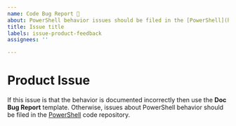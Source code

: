 ```yaml
---
name: Code Bug Report 🐛
about: PowerShell behavior issues should be filed in the [PowerShell](https://github.com/PowerShell/PowerShell/issues/new) code repository
title: Issue title
labels: issue-product-feedback
assignees: ''

---
```


# Product Issue

If this issue is that the behavior is documented incorrectly then use the **Doc Bug Report**
template. Otherwise, issues about PowerShell behavior should be filed in the
[PowerShell](https://github.com/PowerShell/PowerShell/issues/new/choose) code repository.
